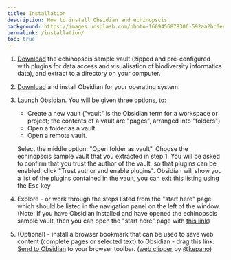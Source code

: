 ```yaml
---
title: Installation
description: How to install Obsidian and echinopscis
background: https://images.unsplash.com/photo-1609456878306-592aa2bc0eed?ixid=MnwxMjA3fDB8MHxzZWFyY2h8NTJ8fGJpcmRzfGVufDB8MHwwfHw%3D&auto=format&fit=crop&crop=top&w=1200&h=600&q=80
permalink: /installation/
toc: true
---
```


1. [Download](https://github.com/echinopscis/echinopscis-sample-vault/releases/download/v0.0.1/echinopscis.zip) the echinopscis sample vault (zipped and pre-configured with plugins for data access and visualisation of biodiversity informatics data), and extract to a directory on your computer.
1. [Download](https://obsidian.md/download) and install Obsidian for your operating system. 
1. Launch Obsidian. You will be given three options, to: 

    - Create a new vault ("vault" is the Obsidian term for a workspace or project; the contents of a vault are "pages", arranged into "folders")
    - Open a folder as a vault
    - Open a remote vault. 

    Select the middle option: "Open folder as vault". Choose the echinopscis sample vault that you extracted in step 1. You will be asked to confirm that you trust the author of the vault, so that plugins can be enabled, click  "Trust author and enable plugins". Obsidian will show you a list of the plugins contained in the vault, you can exit this listing using the <kbd>Esc</kbd> key

1. Explore - or work through the steps listed from the "start here" page which should be listed in the navigation panel on the left of the window. (Note: If you have Obsidian installed and have opened the echinopscis sample vault, then you can open the "start here" page with [this link](obsidian://open?vault=echinopscis&file=start%20here))
1. (Optional) - install a browser bookmark that can be used to save web content (complete pages or selected text) to Obsidian - drag this link: <a href='javascript:Promise.all([import("https://unpkg.com/turndown@6.0.0?module"),import("https://unpkg.com/@tehshrike/readability@0.2.0"),]).then(async([{default:e},{default:f}])=>{function g(){var a="";if(void 0!==window.getSelection){var b=window.getSelection();if(b.rangeCount){for(var d=document.createElement("div"),c=0,e=b.rangeCount;c<e;++c)d.appendChild(b.getRangeAt(c).cloneContents());a=d.innerHTML}}else void 0!==document.selection&&"Text"==document.selection.type&&(a=document.selection.createRange().htmlText);return a}let a=g(),{title:b,byline:h,content:i}=new f(document.cloneNode(!0)).parse();function j(a){window.navigator.userAgent;var b=window.navigator.platform;return a=-1!==["Win32","Win64","Windows","WinCE"].indexOf(b)?a.replace(":","").replace(/[/\\?%*|"<>]/g,"-"):a.replace(":","").replace(/\//g,"-").replace(/\\/g,"-")}let k=j(b);if(a)var c,d=a;else var d=i;var c="";let l=new e({headingStyle:"atx",hr:"---",bulletListMarker:"-",codeBlockStyle:"fenced",emDelimiter:"*"}).turndown(d);var m=new Date;function n(a){var f=a.getFullYear().toString(),b=(a.getMonth()+1).toString(),c=a.getDate().toString(),d=b.split(""),e=c.split("");return f+"-"+(d[1]?b:"0"+d[0])+"-"+(e[1]?c:"0"+e[0])}let o=n(m),p="author:: "+h+"\nsource:: ["+b+"]("+document.URL+")\nclipped:: [["+o+"]]\npublished:: \n\n#clippings\n\n"+l;document.location.href="obsidian://new?file="+encodeURIComponent(""+k)+"&content="+encodeURIComponent(p)+c})'>Send to Obsidian</a> to your browser toolbar. ([web clipper](https://gist.github.com/kepano/90c05f162c37cf730abb8ff027987ca3) by [@kepano](https://github.com/kepano))
